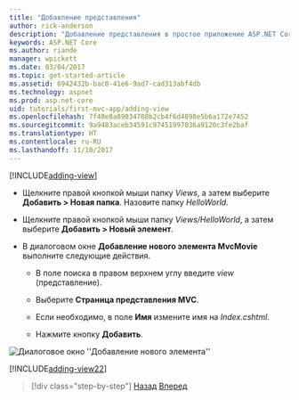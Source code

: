 ```yaml
---
title: "Добавление представления"
author: rick-anderson
description: "Добавление представления в простое приложение ASP.NET Core MVC"
keywords: ASP.NET Core
ms.author: riande
manager: wpickett
ms.date: 03/04/2017
ms.topic: get-started-article
ms.assetid: 6942432b-bac0-41e6-9ad7-cad313abf4db
ms.technology: aspnet
ms.prod: asp.net-core
uid: tutorials/first-mvc-app/adding-view
ms.openlocfilehash: 7f48e8a89034708b2cb4f6d4898e5b6a172e7452
ms.sourcegitcommit: 9a9483aceb34591c97451997036a9120c3fe2baf
ms.translationtype: HT
ms.contentlocale: ru-RU
ms.lasthandoff: 11/10/2017
---
```

[!INCLUDE[adding-view](../../includes/mvc-intro/adding_view1.md)]

* Щелкните правой кнопкой мыши папку *Views*, а затем выберите **Добавить > Новая папка**. Назовите папку *HelloWorld*.

* Щелкните правой кнопкой мыши папку *Views/HelloWorld*, а затем выберите **Добавить > Новый элемент**.

* В диалоговом окне **Добавление нового элемента MvcMovie** выполните следующие действия.

  * В поле поиска в правом верхнем углу введите *view* (представление).

  * Выберите **Страница представления MVC**.

  * Если необходимо, в поле **Имя** измените имя на *Index.cshtml*.

  * Нажмите кнопку **Добавить**.

![Диалоговое окно ''Добавление нового элемента''](adding-view/_static/add_view.png)

[!INCLUDE[adding-view22](../../includes/mvc-intro/adding_view2.md)]

>[!div class="step-by-step"]
[Назад](adding-controller.md)
[Вперед](adding-model.md)
